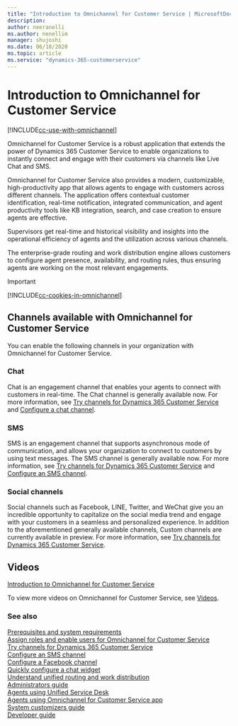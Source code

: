 ```yaml
---
title: "Introduction to Omnichannel for Customer Service | MicrosoftDocs"
description: 
author: neeranelli
ms.author: nenellim
manager: shujoshi
ms.date: 06/18/2020
ms.topic: article
ms.service: "dynamics-365-customerservice"
---
```

# Introduction to Omnichannel for Customer Service

[!INCLUDE[cc-use-with-omnichannel](../includes/cc-use-with-omnichannel.md)]

Omnichannel for Customer Service is a robust application that extends the power of Dynamics 365 Customer Service to enable organizations to instantly connect and engage with their customers via channels like Live Chat and SMS.

Omnichannel for Customer Service also provides a modern, customizable, high-productivity app that allows agents to engage with customers across different channels. The application offers contextual customer identification, real-time notification, integrated communication, and agent productivity tools like KB integration, search, and case creation to ensure agents are effective.

Supervisors get real-time and historical visibility and insights into the operational efficiency of agents and the utilization across various channels.

The enterprise-grade routing and work distribution engine allows customers to configure agent presence, availability, and routing rules, thus ensuring agents are working on the most relevant engagements.

> [!IMPORTANT]
>
> [!INCLUDE[cc-cookies-in-omnichannel](../includes/cc-cookies-in-omnichannel.md)]

## Channels available with Omnichannel for Customer Service

You can enable the following channels in your organization with Omnichannel for Customer Service.

### Chat

Chat is an engagement channel that enables your agents to connect with customers in real-time. The Chat channel is generally available now. For more information, see [Try channels for Dynamics 365 Customer Service](try-channels.md) and [Configure a chat channel](set-up-chat-widget.md).

### SMS

SMS is an engagement channel that supports asynchronous mode of communication, and allows your organization to connect to customers by using text messages. The SMS channel is generally available now. For more information, see [Try channels for Dynamics 365 Customer Service](try-channels.md) and [Configure an SMS channel](configure-sms-channel.md).

### Social channels

Social channels such as Facebook, LINE, Twitter, and WeChat give you an incredible opportunity to capitalize on the social media trend and engage with your customers in a seamless and personalized experience. In addition to the aforementioned generally available channels, Custom channels are currently available in preview. For more information, see [Try channels for Dynamics 365 Customer Service](try-channels.md).

## Videos

[Introduction to Omnichannel for Customer Service](https://go.microsoft.com/fwlink/p/?linkid=2097511)

To view more videos on Omnichannel for Customer Service, see [Videos](videos.md).

### See also

[Prerequisites and system requirements](system-requirements-omnichannel.md)  
[Assign roles and enable users for Omnichannel for Customer Service](add-users-assign-roles.md)  
[Try channels for Dynamics 365 Customer Service](try-channels.md)  
[Configure an SMS channel](configure-sms-channel.md)  
[Configure a Facebook channel](configure-facebook-channel.md)  
[Quickly configure a chat widget](configure-live-chat.md)  
[Understand unified routing and work distribution](unified-routing-work-distribution.md)  
[Administrators guide](omnichannel-administrator.md)  
[Agents using Unified Service Desk](agent/agent-usd/omnichannel-agent.md)  
[Agents using Omnichannel for Customer Service app](omnichannel-customer-service-app-agent.md)  
[System customizers guide](omnichannel-customizer.md)  
[Developer guide](developer/omnichannel-developer.md)
